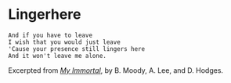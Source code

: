# Lingerhere

```
And if you have to leave
I wish that you would just leave
'Cause your presence still lingers here
And it won't leave me alone.
```

Excerpted from [<em>My Immortal</em>](https://youtu.be/CEGy7HHwJQY), by B. Moody, A. Lee, and D. Hodges.

